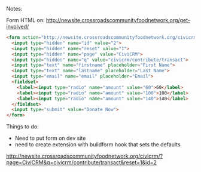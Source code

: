 
Notes:
<!-- url of form - action -->

Form HTML on: http://newsite.crossroadscommunityfoodnetwork.org/get-involved/

```html
<form action="http://newsite.crossroadscommunityfoodnetwork.org/civicrm/" method="get">
  <input type="hidden" name="id" value="2">
  <input type="hidden" name="reset" value="1">
  <input type="hidden" name="page" value="CiviCRM">
  <input type="hidden" name="q" value="civicrm/contribute/transact">
  <input type="text" name="firstname" placeholder="First Name">
  <input type="text" name="lastname" placeholder="Last Name">
  <input type="email" name="email" placeholder="Email">
  <fieldset>
    <label><input type="radio" name="amount" value="60">60</label>
    <label><input type="radio" name="amount" value="100">100</label>
    <label><input type="radio" name="amount" value="140">140</label>
  </fieldset>
  <input type="submit" value="Donate Now">
</form>
```

Things to do:

+ Need to put form on dev site
+ need to create extension with buildform hook that sets the defaults

http://newsite.crossroadscommunityfoodnetwork.org/civicrm/?page=CiviCRM&q=civicrm/contribute/transact&reset=1&id=2
